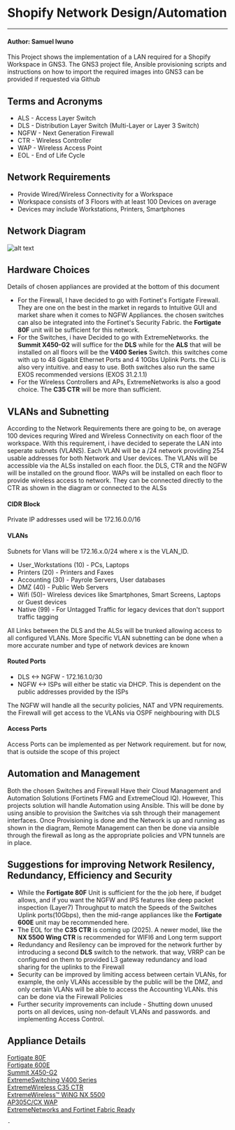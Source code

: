 # Shopify Network Design/Automation
---------------------------------------------------------
#### Author: Samuel Iwuno
 This Project shows the implementation of a LAN required for a Shopify Workspace in GNS3. The GNS3 project file, Ansible provisioning scripts and instructions on how to import the required images into GNS3 can be provided if requested via Github
 ## Terms and Acronyms
- ALS  - Access Layer Switch
- DLS  - Distribution Layer Switch (Multi-Layer or Layer 3 Switch)
- NGFW - Next Generation Firewall
- CTR  - Wireless Controller
- WAP  - Wireless Access Point
- EOL  - End of Life Cycle

 ## Network Requirements
 - Provide Wired/Wireless Connectivity for a Workspace
 - Workspace consists of 3 Floors with at least 100 Devices on average  
 - Devices may include Workstations, Printers, Smartphones
## Network Diagram
![alt text](https://github.com/samueliwuno/ShopifyLAN/blob/main/Net_Diag.png)

## Hardware Choices
Details of chosen appliances are provided at the bottom of this document
- For the Firewall, I have decided to go with Fortinet's Fortigate Firewall. They are one on the best in the market in regards to Intuitive GUI and market share when it comes to NGFW Appliances. the chosen switches can also be integrated into the Fortinet's Security Fabric. the **Fortigate 80F** unit will be sufficient for this network. 
- For the Switches, i have Decided to go with ExtremeNetworks. the **Summit X450-G2** will suffice for the **DLS** while for the **ALS** that will be installed on all floors will be the **V400 Series** Switch. this switches come with up to 48 Gigabit Ethernet Ports and 4 10Gbs Uplink Ports. the CLi is also very intuitive. and easy to use. Both switches also run the same EXOS recommended versions (EXOS 31.2.1.1)
- For the Wireless Controllers and APs, ExtremeNetworks is also a good choice. The **C35 CTR** will be more than sufficient. 


## VLANs and Subnetting
According to the Network Requirements there are going to be, on average 100 devices requring Wired and Wireless Connectivity on each floor of the workspace. With this requirement, i have decided to seperate the LAN into seperate subnets (VLANS). Each VLAN will be a /24 network providing 254 usable addresses for both Network and User devices. The VLANs will be accessible via the ALSs installed on each floor. the DLS, CTR and the NGFW will be installed on the ground floor. WAPs will be installed on each floor to provide wireless access to network. They can be connected directly to the CTR as shown in the diagram or connected to the ALSs
#### CIDR Block
Private IP addresses used will be 172.16.0.0/16
#### VLANs
Subnets for Vlans will be 172.16.x.0/24 where x is the VLAN_ID.
- User_Workstations (10) - PCs, Laptops
- Printers (20) - Printers and Faxes
- Accounting (30) - Payrole Servers, User databases
- DMZ (40) - Public Web Servers
- Wifi (50)- Wireless devices like Smartphones, Smart Screens, Laptops or Guest devices
- Native (99) - For Untagged Traffic for legacy devices that don't support traffic tagging

All Links between the DLS and the ALSs will be trunked allowing access to all configured VLANs. More Specific VLAN subnetting can be done when a more accurate number and type of network devices are known

#### Routed Ports 
- DLS <-> NGFW - 172.16.1.0/30
- NGFW <-> ISPs will either be static via DHCP. This is dependent on the public addresses provided by the ISPs  

The NGFW will handle all the security policies, NAT and VPN requirements. the Firewall will get access to the VLANs via OSPF neighbouring with DLS

#### Access Ports
Access Ports can be implemented as per Network requirement. but for now, that is outside the scope of this project

## Automation and Management
Both the chosen Switches and Firewall Have their Cloud Management and Automation Solutions (Fortinets FMG and ExtremeCloud IQ). However, This projects solution will handle Automation using Ansible. This will be done by using ansible to provision the Switches via ssh through their management interfaces. Once Provisioning is done and the Network is up and running as shown in the diagram, Remote Management can then be done via ansible through the firewall as long as the appropriate policies and  VPN tunnels are in place. 
## Suggestions for improving Network Resilency, Redundancy, Efficiency and Security
- While the **Fortigate 80F** Unit is sufficient for the the job here, if budget allows, and if you want the NGFW and IPS features like deep packet inspection (Layer7) Throughput to match the Speeds of the Switches Uplink ports(10Gbps), then  the mid-range appliances like the **Fortigate 600E** unit may be recommended here.  
- The EOL for the **C35 CTR** is coming up (2025). A newer model, like the **NX 5500 Wing CTR** is recommended for WIFI6 and Long term support
- Redundancy and Resilency can be improved for the network further by introducing a second **DLS** switch to the network. that way, VRRP can be configured on them to provided L3 gateway redundancy and load sharing for the uplinks to the Firewall 
- Security can be improved by limiting access between certain VLANs, for example, the only VLANs accessible by the public will be the DMZ, and only certain VLANs will be able to access the Accounting VLANs. this can be done via the Firewall Policies
- Further security improvements can include - Shutting down unused ports on all devices, using non-default VLANs and passwords. and implementing Access Control.

## Appliance Details
[Fortigate 80F](https://www.fortinet.com/content/dam/fortinet/assets/data-sheets/fortigate-fortiwifi-80f-series.pdf)  
[Fortigate 600E](https://www.fortinet.com/content/dam/fortinet/assets/data-sheets/FortiGate_600E.pdf)  
[Summit X450-G2](https://cloud.kapostcontent.net/pub/6f346f0e-30e3-452c-86cd-56795f6a1a65/x450-g2-data-sheet.pdf?kui=bKqLVAj7ueLS6LTgIp2rvw)  
[ExtremeSwitching V400 Series](https://cloud.kapostcontent.net/pub/59b81c15-076d-4069-b63d-ca89e84142cb/extremeswitching-v400-series-data-sheet?kui=ECOXrpgUWonsjQJFALylMg)  
[ExtremeWireless C35 CTR](https://cloud.kapostcontent.net/pub/38236555-1e21-43a3-9c61-af84c71a5844/wireless-controllers-ds-1.pdf)  
[ExtremeWireless™ WiNG NX 5500](https://kapost-files-prod.s3.amazonaws.com/kapost/55ba7c9e07003d9aab000394/studio/content/581cbe296fa64c1e0e00020c/published/nx-5500-data-sheet.pdf?kui=taYpxxpxR60ePX3p3eHN1w)  
[AP305C/CX WAP](https://cloud.kapostcontent.net/pub/c3de16b9-58a8-430d-87c7-1e26b6ceebe0/ap-305c)  
[ExtremeNetworks and Fortinet Fabric Ready](https://www.fortinet.com/content/dam/fortinet/assets/alliances/Extreme-Network-Fortinet-SB.pdf)

    - 
 
